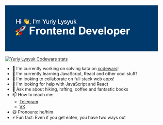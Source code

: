 ![Hi, I'm Yuriy Lysyuk — Fronend Developer](header.png 'Yuriy Lysyuk — Frontend Developer')

<a href="https://www.codewars.com/users/lysyuk/" target="_blank">![Yuriy Lysyuk Codewars stats](https://www.codewars.com/users/lysyuk/badges/large)</a>

- 🔭 I'm currently working on solving kata on [codewars](https://github.com/lysyuk/codewars)!
- 🌱 I'm currently learning JavaScript, React and other cool stuff!
- 👯 I'm looking to collaborate on full stack web apps!
- 🤔 I'm looking for help with JavaScript and React
- 💬 Ask me about hiking, rafting, coffee and fantastic books
- 📫 How to reach me:
  - [Telegram](https://t.me/lysyuk_y)
  - [VK](https://vk.com/lysyuk_y)
- 😄 Pronouns: he/him
- ⚡ Fun fact: Even if you get eaten, you have two ways out
